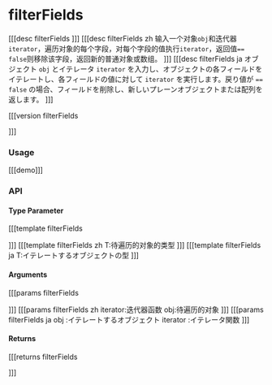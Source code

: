 # filterFields
[[[desc filterFields
]]]
[[[desc filterFields zh
输入一个对象`obj`和迭代器`iterator`，遍历对象的每个字段，对每个字段的值执行`iterator`，返回值`== false`则移除该字段，返回新的普通对象或数组。
]]]
[[[desc filterFields ja
オブジェクト `obj` とイテレータ `iterator` を入力し、オブジェクトの各フィールドをイテレートし、各フィールドの値に対して `iterator` を実行します。戻り値が `== false` の場合、フィールドを削除し、新しいプレーンオブジェクトまたは配列を返します。
]]]

[[[version filterFields
  
]]]
### Usage

[[[demo]]]


### API

#### Type Parameter
[[[template filterFields

]]]
[[[template filterFields zh
T:待遍历的对象的类型
]]]
[[[template filterFields ja
T:イテレートするオブジェクトの型
]]]
#### Arguments
[[[params filterFields

]]]
[[[params filterFields zh
iterator:迭代器函数
obj:待遍历的对象
]]]
[[[params filterFields ja
obj :イテレートするオブジェクト
iterator :イテレータ関数
]]]
#### Returns
[[[returns filterFields

]]]
